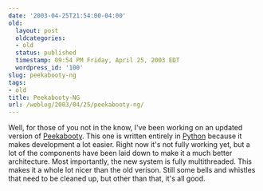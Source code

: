 ```yaml
---
date: '2003-04-25T21:54:00-04:00'
old:
  layout: post
  oldcategories:
  - old
  status: published
  timestamp: 09:54 PM Friday, April 25, 2003 EDT
  wordpress_id: '100'
slug: peekabooty-ng
tags:
- old
title: Peekabooty-NG
url: /weblog/2003/04/25/peekabooty-ng/
---
```


Well, for those of you not in the know, I've been working on an updated version
of [Peekabooty](http://www.peek-a-booty.org/).  This one is written entirely in
[Python](http://www.python.org/) because it makes development a lot easier.
Right now it's not fully working yet, but a lot of the components have been
laid down to make it a much better architecture. Most importantly, the new
system is fully multithreaded.  This makes it a whole lot nicer than the old
verison.  Still some bells and whistles that need to be cleaned up, but other
than that, it's all good.

